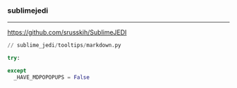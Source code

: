 ### sublimejedi
---
https://github.com/srusskih/SublimeJEDI

```py
// sublime_jedi/tooltips/markdown.py

try:

except
  _HAVE_MDPOPOPUPS = False

```

```
```

```
```

